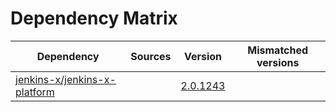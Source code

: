 # Dependency Matrix

Dependency | Sources | Version | Mismatched versions
---------- | ------- | ------- | -------------------
[jenkins-x/jenkins-x-platform](https://github.com/jenkins-x/jenkins-x-platform.git) |  | [2.0.1243](https://github.com/jenkins-x/jenkins-x-platform/releases/tag/v2.0.1243) | 
